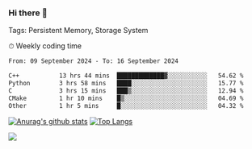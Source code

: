 ### Hi there 👋

Tags: Persistent Memory, Storage System

<!--

[![Anurag's github stats](https://github-readme-stats.vercel.app/api?username=wwyf)](https://github.com/anuraghazra/github-readme-stats)

[![Anurag's github stats](https://github-readme-stats.vercel.app/api?username=wwyf&count_private=true)](https://github.com/anuraghazra/github-readme-stats)


[![Top Langs](https://github-readme-stats.vercel.app/api/top-langs/?username=wwyf&count_private=true&&hide=jupyter%20notebook,html)](https://github.com/anuraghazra/github-readme-stats)



-->


⏱ Weekly coding time

<!--START_SECTION:waka-->

```txt
From: 09 September 2024 - To: 16 September 2024

C++           13 hrs 44 mins  █████████████▓░░░░░░░░░░░   54.62 %
Python        3 hrs 58 mins   ████░░░░░░░░░░░░░░░░░░░░░   15.77 %
C             3 hrs 15 mins   ███▒░░░░░░░░░░░░░░░░░░░░░   12.94 %
CMake         1 hr 10 mins    █▒░░░░░░░░░░░░░░░░░░░░░░░   04.69 %
Other         1 hr 5 mins     █░░░░░░░░░░░░░░░░░░░░░░░░   04.32 %
```

<!--END_SECTION:waka-->



[![Anurag's github stats](https://github-readme-stats.vercel.app/api?username=wwyf&count_private=true&show_icons=true&hide_border=true)](https://github.com/anuraghazra/github-readme-stats) [![Top Langs](https://github-readme-stats.vercel.app/api/top-langs/?username=wwyf&count_private=true&hide=jupyter%20notebook,html,OpenEdge%20ABL&langs_count=10&layout=compact&hide_border=true)](https://github.com/anuraghazra/github-readme-stats)

<!--

[![willianrod's wakatime stats](https://github-readme-stats.vercel.app/api/wakatime?username=wwyf)](https://github.com/anuraghazra/github-readme-stats)


-->

![](https://hit.yhype.me/github/profile?user_id=23121291)
